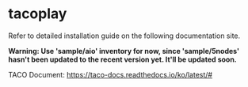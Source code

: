 # tacoplay 

Refer to detailed installation guide on the following documentation site.

**Warning: Use 'sample/aio' inventory for now, since 'sample/5nodes' hasn't been updated to the recent version yet. It'll be updated soon.**

TACO Document: https://taco-docs.readthedocs.io/ko/latest/#
